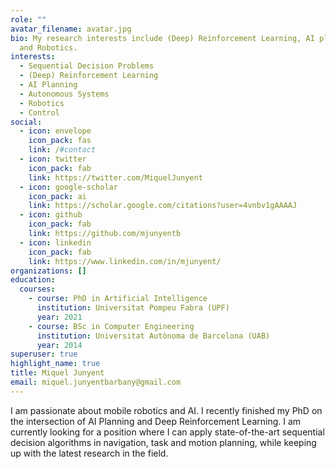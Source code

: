 ```yaml
---
role: ""
avatar_filename: avatar.jpg
bio: My research interests include (Deep) Reinforcement Learning, AI planning
  and Robotics.
interests:
  - Sequential Decision Problems
  - (Deep) Reinforcement Learning
  - AI Planning
  - Autonomous Systems
  - Robotics
  - Control
social:
  - icon: envelope
    icon_pack: fas
    link: /#contact
  - icon: twitter
    icon_pack: fab
    link: https://twitter.com/MiquelJunyent
  - icon: google-scholar
    icon_pack: ai
    link: https://scholar.google.com/citations?user=4vnbv1gAAAAJ
  - icon: github
    icon_pack: fab
    link: https://github.com/mjunyentb
  - icon: linkedin
    icon_pack: fab
    link: https://www.linkedin.com/in/mjunyent/
organizations: []
education:
  courses:
    - course: PhD in Artificial Intelligence
      institution: Universitat Pompeu Fabra (UPF)
      year: 2021
    - course: BSc in Computer Engineering
      institution: Universitat Autònoma de Barcelona (UAB)
      year: 2014
superuser: true
highlight_name: true
title: Miquel Junyent
email: miquel.junyentbarbany@gmail.com
---
```

I am passionate about mobile robotics and AI. I recently finished my PhD on the intersection of AI Planning and Deep Reinforcement Learning. I am currently looking for a position where I can apply state-of-the-art sequential decision algorithms in navigation, task and motion planning, while keeping up with the latest research in the field.